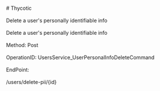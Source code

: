 <br>#     Thycotic</br>
<br>Delete a user's personally identifiable info</br>
<br>Delete a user's personally identifiable info</br>
<br>Method: Post</br>
<br>OperationID: UsersService_UserPersonalInfoDeleteCommand</br>
<br>EndPoint:</br>
<br>/users/delete-pii/{id}</br>
